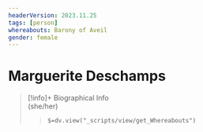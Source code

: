 ```yaml
---
headerVersion: 2023.11.25
tags: [person]
whereabouts: Barony of Aveil
gender: female
---
```

# Marguerite Deschamps
>[!info]+ Biographical Info  
> (she/her)  
>> `$=dv.view("_scripts/view/get_Whereabouts")`

